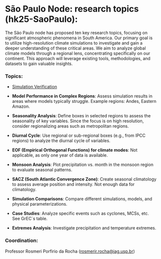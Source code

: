 # São Paulo Node: research topics (hk25-SaoPaulo):

The São Paulo node has proposed ten key research topics, focusing on significant atmospheric phenomena in South America. Our primary goal is to utilize high-resolution climate simulations to investigate and gain a deeper understanding of these critical areas. We aim to analyze global climate models through a regional lens, concentrating specifically on our continent. This approach will leverage existing tools, methodologies, and datasets to gain valuable insights.

### Topics: 
- [Simulation Verification](https://github.com/salvatirehbein/hk25-teams/blob/main/hk25-SaoPaulo/tp_ver_stats.md)
  
- **Model Performance in Complex Regions**: Assess simulation results in areas where models typically struggle. Example regions: Andes, Eastern Amazon.

- **Seasonality Analysis**: Define boxes in selected regions to assess the seasonality of key variables. Since the focus is on high resolution, consider regionalizing areas such as metropolitan regions.

- **Diurnal Cycle**: Use regional or sub-regional boxes (e.g., from IPCC regions) to analyze the diurnal cycle of variables.

- **EOF (Empirical Orthogonal Functions) for climate modes**: Not applicable, as only one year of data is available.

- **Monsoon Analysis**: Plot precipitation vs. month in the monsoon region to evaluate seasonal patterns.

- **SACZ (South Atlantic Convergence Zone)**: Create seasonal climatology to assess average position and intensity. Not enough data for climatology.

- **Simulation Comparisons**: Compare different simulations, models, and physical parameterizations.

- **Case Studies**: Analyze specific events such as cyclones, MCSs, etc. See GrEC`s table.

- **Extremes Analysis**: Investigate precipitation and temperature extremes.

### Coordination: 
Professor Rosmeri Porfirio da Rocha (rosmerir.rocha@iag.usp.br)


